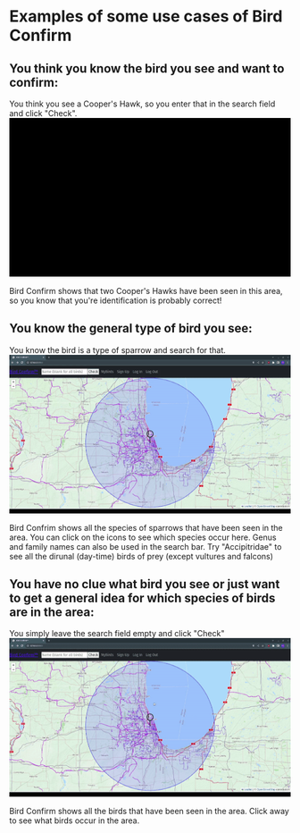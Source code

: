 # Examples of some use cases of Bird Confirm

## You think you know the bird you see and want to confirm:
You think you see a Cooper's Hawk, so you enter that in the search field and click "Check".
![Search for "Cooper's Hawk"](https://github.com/John-OK/bird_app/blob/master/github_assets/COHA_Opt.gif)

Bird Confirm shows that two Cooper's Hawks have been seen in this area, so you know that you're identification is probably correct!

## You know the general type of bird you see:
You know the bird is a type of sparrow and search for that.
![Search for "Sparrow"](https://github.com/John-OK/bird_app/blob/master/github_assets/Sparrow_Opt.gif)

Bird Confrim shows all the species of sparrows that have been seen in the area. You can click on the icons to see which species occur here.
Genus and family names can also be used in the search bar. Try "Accipitridae" to see all the dirunal (day-time) birds of prey (except vultures and falcons)

## You have no clue what bird you see or just want to get a general idea for which species of birds are in the area:
You simply leave the search field empty and click "Check"
![Empty search](https://github.com/John-OK/bird_app/blob/master/github_assets/Empty_search_Opt.gif)

Bird Confirm shows all the birds that have been seen in the area. Click away to see what birds occur in the area.
